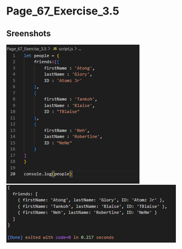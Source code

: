 # Page_67_Exercise_3.5

## Sreenshots

![code](Sreenshots/code.png)
![Output](Sreenshots/output.png)